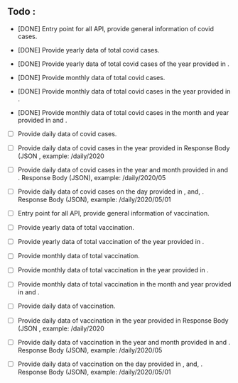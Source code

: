 


## Todo :

- [DONE] Entry point for all API, provide general information of covid cases.
- [DONE] Provide yearly data of total covid cases.
- [DONE] Provide yearly data of total covid cases of the year provided in <year>.

- [DONE] Provide monthly data of total covid cases.
- [DONE] Provide monthly data of total covid cases in the year provided in <year>.
- [DONE] Provide monthly data of total covid cases in the month and year provided in <year> and <month>.

- [ ] Provide daily data of covid cases.
- [ ] Provide daily data of covid cases in the year provided in <year> Response Body (JSON , example: /daily/2020
- [ ] Provide daily data of covid cases in the year and month provided in <year> and <month>. Response Body (JSON), example: /daily/2020/05
- [ ] Provide daily data of covid cases on the day provided in <year>, <month> and, <date>. Response Body (JSON), example: /daily/2020/05/01


- [ ] Entry point for all API, provide general information of vaccination.
- [ ] Provide yearly data of total vaccination.
- [ ] Provide yearly data of total vaccination of the year provided in <year>.

- [ ] Provide monthly data of total vaccination.
- [ ] Provide monthly data of total vaccination in the year provided in <year>.
- [ ] Provide monthly data of total vaccination in the month and year provided in <year> and <month>.

- [ ] Provide daily data of vaccination.
- [ ] Provide daily data of vaccination in the year provided in <year> Response Body (JSON , example: /daily/2020
- [ ] Provide daily data of vaccination in the year and month provided in <year> and <month>. Response Body (JSON), example: /daily/2020/05
- [ ] Provide daily data of vaccination on the day provided in <year>, <month> and, <date>. Response Body (JSON), example: /daily/2020/05/01

